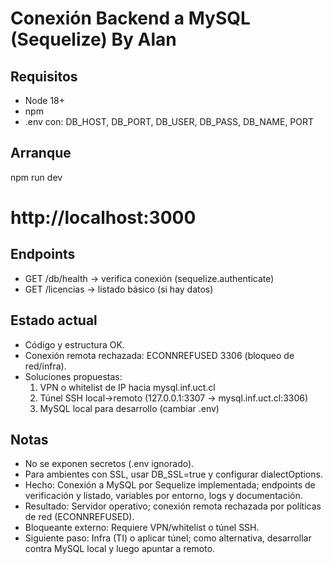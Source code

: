 # Conexión Backend a MySQL (Sequelize) By Alan

## Requisitos
- Node 18+
- npm
- .env con:
  DB_HOST, DB_PORT, DB_USER, DB_PASS, DB_NAME, PORT

## Arranque
npm run dev
# http://localhost:3000

## Endpoints
- GET /db/health   -> verifica conexión (sequelize.authenticate)
- GET /licencias   -> listado básico (si hay datos)

## Estado actual
- Código y estructura OK.
- Conexión remota rechazada: ECONNREFUSED 3306 (bloqueo de red/infra).
- Soluciones propuestas:
  1) VPN o whitelist de IP hacia mysql.inf.uct.cl
  2) Túnel SSH local->remoto (127.0.0.1:3307 -> mysql.inf.uct.cl:3306)
  3) MySQL local para desarrollo (cambiar .env)

## Notas
- No se exponen secretos (.env ignorado).
- Para ambientes con SSL, usar DB_SSL=true y configurar dialectOptions.
- Hecho: Conexión a MySQL por Sequelize implementada; endpoints de verificación y listado, variables por entorno, logs y documentación.
- Resultado: Servidor operativo; conexión remota rechazada por políticas de red (ECONNREFUSED).
- Bloqueante externo: Requiere VPN/whitelist o túnel SSH.
- Siguiente paso: Infra (TI) o aplicar túnel; como alternativa, desarrollar contra MySQL local y luego apuntar a remoto.